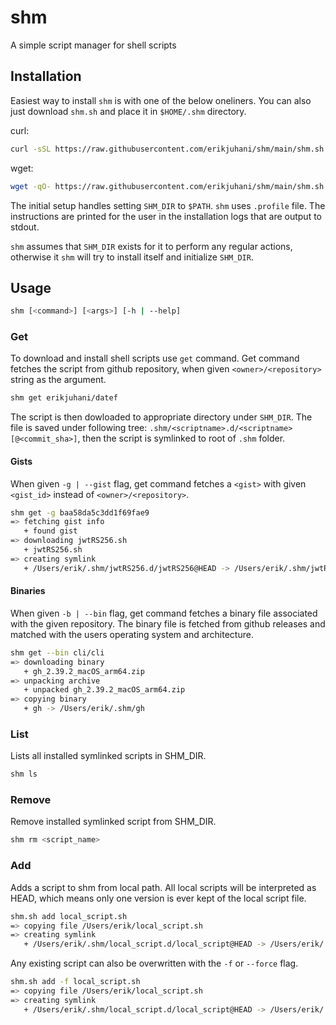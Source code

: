 # shm

A simple script manager for shell scripts

## Installation

Easiest way to install `shm` is with one of the below oneliners. You can also
just download `shm.sh` and place it in `$HOME/.shm` directory.

curl:

```sh
curl -sSL https://raw.githubusercontent.com/erikjuhani/shm/main/shm.sh | sh
```

wget:

```sh
wget -qO- https://raw.githubusercontent.com/erikjuhani/shm/main/shm.sh | sh
```

The initial setup handles setting `SHM_DIR` to `$PATH`. `shm` uses `.profile`
file. The instructions are printed for the user in the installation logs that
are output to stdout.

`shm` assumes that `SHM_DIR` exists for it to perform any regular actions,
otherwise it `shm` will try to install itself and initialize `SHM_DIR`.

## Usage

```sh
shm [<command>] [<args>] [-h | --help]
```

### Get

To download and install shell scripts use `get` command. Get command fetches
the script from github repository, when given `<owner>/<repository>` string as
the argument.

```sh
shm get erikjuhani/datef
```

The script is then dowloaded to appropriate directory under `SHM_DIR`. The file
is saved under following tree: `.shm/<scriptname>.d/<scriptname>[@<commit_sha>]`,
then the script is symlinked to root of `.shm` folder.

#### Gists

When given `-g | --gist` flag, get command fetches a `<gist>` with given
`<gist_id>` instead of `<owner>/<repository>`.

```sh
shm get -g baa58da5c3dd1f69fae9
=> fetching gist info
   + found gist
=> downloading jwtRS256.sh
   + jwtRS256.sh
=> creating symlink
   + /Users/erik/.shm/jwtRS256.d/jwtRS256@HEAD -> /Users/erik/.shm/jwtRS256
```

#### Binaries

When given `-b | --bin` flag, get command fetches a binary file associated with
the given repository. The binary file is fetched from github releases and
matched with the users operating system and architecture.

```sh
shm get --bin cli/cli
=> downloading binary
   + gh_2.39.2_macOS_arm64.zip
=> unpacking archive
   + unpacked gh_2.39.2_macOS_arm64.zip
=> copying binary
   + gh -> /Users/erik/.shm/gh
```

### List

Lists all installed symlinked scripts in SHM_DIR.

```sh
shm ls
```

### Remove

Remove installed symlinked script from SHM_DIR.

```sh
shm rm <script_name>
```

### Add

Adds a script to shm from local path. All local scripts will be interpreted as
HEAD, which means only one version is ever kept of the local script file.

```sh
shm.sh add local_script.sh
=> copying file /Users/erik/local_script.sh
=> creating symlink
   + /Users/erik/.shm/local_script.d/local_script@HEAD -> /Users/erik/.shm/local_script
```

Any existing script can also be overwritten with the `-f` or `--force` flag.

```sh
shm.sh add -f local_script.sh
=> copying file /Users/erik/local_script.sh
=> creating symlink
   + /Users/erik/.shm/local_script.d/local_script@HEAD -> /Users/erik/.shm/local_script
```
